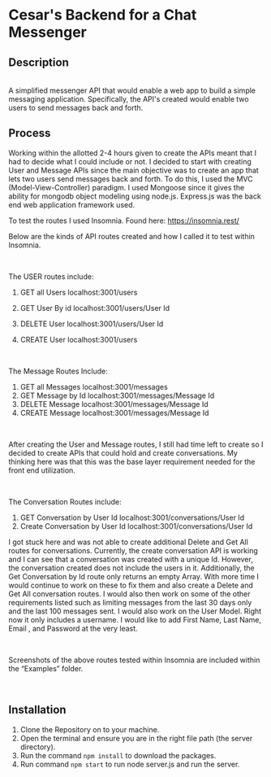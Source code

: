 # Cesar's Backend for a Chat Messenger

## Description
<br />
A simplified messenger API that would enable a web app to build a simple
messaging application. Specifically, the API's created would enable two users to send messages back and forth.
 
<br />

## Process

Working within the allotted 2-4 hours given to create the APIs meant that I had to decide what I could include or not. I decided to start with creating User and Message APIs since the main objective was to create an app that lets two users send messages back and forth. To do this, I used the MVC (Model-View-Controller) paradigm. I used Mongoose since it gives the ability for mongodb object modeling using node.js. Express.js was the back end web application framework used. 

To test the routes I used Insomnia. Found here: https://insomnia.rest/

Below are the kinds of API routes created and how I called it to test within Insomnia. 

<br />

The USER routes include:

1. GET all Users localhost:3001/users

2. GET User By id localhost:3001/users/User Id

3. DELETE User localhost:3001/users/User Id

4. CREATE User localhost:3001/users

<br />

The Message Routes Include:

1. GET all Messages localhost:3001/messages
2. GET Message by Id localhost:3001/messages/Message Id
3. DELETE Message localhost:3001/messages/Message Id
4. CREATE Message localhost:3001/messages/Message Id

<br />

After creating the User and Message routes,  I still had time left to create so I decided to create APIs that could hold and create conversations. My thinking here was that this was the base layer requirement needed for the front end utilization. 

<br />

The Conversation Routes include:

1. GET Conversation by User Id localhost:3001/conversations/User Id
2. Create Conversation by User Id localhost:3001/conversations/User Id

I got stuck here and was not able to create additional Delete and Get All routes for conversations. Currently, the create conversation API is working and I can see that a conversation was created with a unique Id. However, the conversation created does not include the users in it. Additionally, the Get Conversation by Id route only returns an empty Array.  With more time I would continue to work on these to fix them and also create a Delete and Get All conversation routes. I would also then work on some of the other requirements listed such as limiting messages from the last 30 days only and the last 100 messages sent. I would also work on the User Model. Right now it only includes a username. I would like to add  First Name, Last Name, Email , and Password at the very least. 

<br />

Screenshots of the above routes tested within Insomnia are included within the “Examples” folder. 



<br />

## Installation

1. Clone the Repository on to your machine.
2. Open the terminal and ensure you are in the right file path (the server directory).
3. Run the command ```npm install``` to download the packages.
4. Run command ```npm start``` to run node server.js and run the server. 
